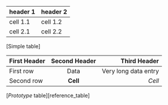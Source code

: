 header 1 | header 2
-------- | --------
cell 1.1 | cell 1.2
cell 2.1 | cell 2.2
[Simple table]

| First Header | Second Header |         Third Header |
| :----------- | :-----------: | -------------------: |
| First row    |      Data     | Very long data entry |
| Second row   |    **Cell**   |               *Cell* |
[*Prototype* table][reference_table]
